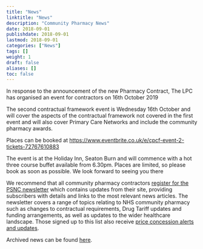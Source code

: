 ```yaml
---
title: "News"
linktitle: "News"
description: "Community Pharmacy News"
date: 2018-09-01
publishdate: 2018-09-01
lastmod: 2018-09-01
categories: ["News"]
tags: []
weight: 1
draft: false
aliases: []
toc: false
---
```


In response to the announcement of the new Pharmacy Contract, The LPC has organised an event for contractors on 16th October 2019

The second contractual framework event is Wednesday 16th October and will cover the aspects of the contractual framework not covered in the first event and will also cover Primary Care Networks and include the community pharmacy awards. 

Places can be booked at https://www.eventbrite.co.uk/e/cpcf-event-2-tickets-72767610883

The event is at the Holiday Inn, Seaton Burn and will commence with a hot three course buffet available from 6.30pm.
Places are limited, so please book as soon as possible.
We look forward to seeing you there



We recommend that all community pharmacy contractors [register for the PSNC newsletter](https://psnc.org.uk/latest-news/email-sign-up/) 
which contains updates from their site, providing subscribers with details and links to the most relevant news articles. 
The newsletter covers a range of topics relating to NHS community pharmacy such as changes to contractual requirements, 
Drug Tariff updates and funding arrangements, as well as updates to the wider healthcare landscape. Those signed up to 
this list also receive [price concession alerts and updates](https://psnc.org.uk/dispensing-supply/supply-chain/generic-shortages/).  




Archived news can be found [here](/news/archive/).  
